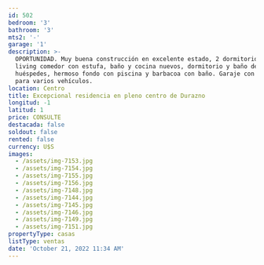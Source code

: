 ```yaml
---
id: 502
bedroom: '3'
bathroom: '3'
mts2: '-'
garage: '1'
description: >-
  OPORTUNIDAD. Muy buena construcción en excelente estado, 2 dormitorios, amplió
  living comedor con estufa, baño y cocina nuevos, dormitorio y baño de
  huéspedes, hermoso fondo con piscina y barbacoa con baño. Garaje con entrada
  para varios vehículos.
location: Centro
title: Excepcional residencia en pleno centro de Durazno
longitud: -1
latitud: 1
price: CONSULTE
destacada: false
soldout: false
rented: false
currency: U$S
images:
  - /assets/img-7153.jpg
  - /assets/img-7154.jpg
  - /assets/img-7155.jpg
  - /assets/img-7156.jpg
  - /assets/img-7148.jpg
  - /assets/img-7144.jpg
  - /assets/img-7145.jpg
  - /assets/img-7146.jpg
  - /assets/img-7149.jpg
  - /assets/img-7151.jpg
propertyType: casas
listType: ventas
date: 'October 21, 2022 11:34 AM'
---
```


